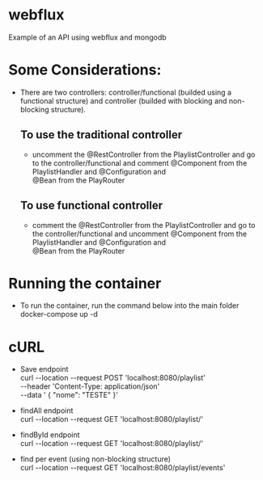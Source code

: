# webflux
Example of an API using webflux and mongodb

# Some Considerations:
- There are two controllers: controller/functional (builded using a functional structure) and controller (builded with blocking and non-blocking structure).
  
  ## To use the traditional controller
  - uncomment the @RestController from the PlaylistController and go to the controller/functional and comment @Component from the PlaylistHandler and @Configuration and    
    @Bean from the PlayRouter
  
  ## To use functional controller
  - comment the @RestController from the PlaylistController and go to the controller/functional and uncomment @Component from the PlaylistHandler and @Configuration and    
    @Bean from the PlayRouter
    
# Running the container
- To run the container, run the command below into the main folder<br>
docker-compose up -d

# cURL 
- Save endpoint <br>
curl --location --request POST 'localhost:8080/playlist' \
--header 'Content-Type: application/json' \
--data '   {
        "nome": "TESTE"
    }'
 
- findAll endpoint <br>
curl --location --request GET 'localhost:8080/playlist/'

- findById endpoint <br>
curl --location --request GET 'localhost:8080/playlist/<id recovered by endpoint above>'

- find per event (using non-blocking structure) <br>
curl --location --request GET 'localhost:8080/playlist/events'

    

  

  
